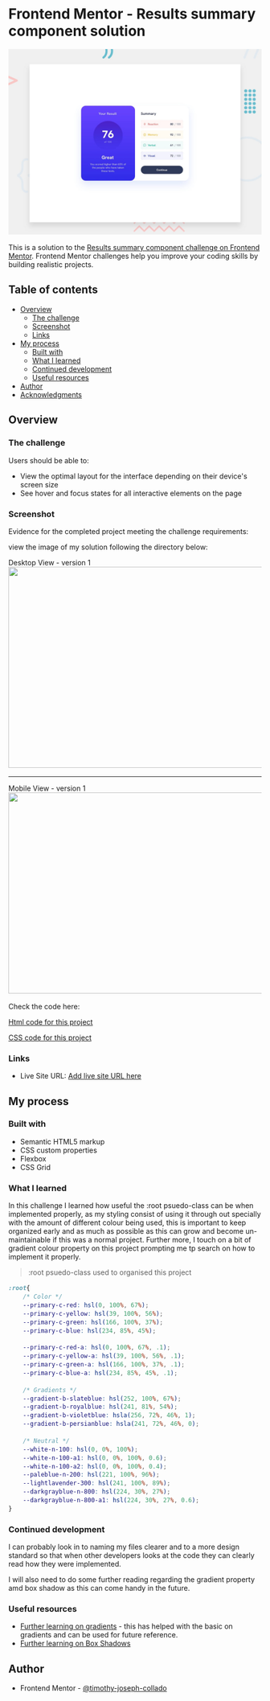 # Frontend Mentor - Results summary component solution
![Design preview for the  Result Summary component coding challenge](/design/desktop-preview.jpg)

This is a solution to the [Results summary component challenge on Frontend Mentor](https://www.frontendmentor.io/challenges/results-summary-component-CE_K6s0maV). Frontend Mentor challenges help you improve your coding skills by building realistic projects. 

## Table of contents

- [Overview](#overview)
  - [The challenge](#the-challenge)
  - [Screenshot](#screenshot)
  - [Links](#links)
- [My process](#my-process)
  - [Built with](#built-with)
  - [What I learned](#what-i-learned)
  - [Continued development](#continued-development)
  - [Useful resources](#useful-resources)
- [Author](#author)
- [Acknowledgments](#acknowledgments)


## Overview

### The challenge

Users should be able to:

- View the optimal layout for the interface depending on their device's screen size
- See hover and focus states for all interactive elements on the page

### Screenshot

Evidence for the completed project meeting the challenge requirements:

view the image of my solution following the directory below:

Desktop View - version 1<br>
<a>
  <image src="/assets/images/Desktop-img.png" width="600" height="400">
</a>

***

Mobile View - version 1<br>
<a>
  <image src="/assets/images/Mobile-img.png" width="600" height="400">
</a>

Check the code here:
<!-- Html -->
[Html code for this project](./index.html)
<!-- CSS -->
[CSS code for this project](./styles.css)


### Links

- Live Site URL: [Add live site URL here](https://your-live-site-url.com)

## My process

### Built with

- Semantic HTML5 markup
- CSS custom properties
- Flexbox
- CSS Grid


### What I learned

In this challenge I learned how useful the :root psuedo-class can be when implemented properly, as my styling consist of using it through out specially with the amount of different colour being used, this is important to keep organized early and as much as possible as this can grow and become un-maintainable if this was a normal project. Further more, I touch on a bit of gradient colour property on this project prompting me tp search on how to implement it properly.

> :root psuedo-class used to organised this project
``` css
:root{
    /* Color */
    --primary-c-red: hsl(0, 100%, 67%);
    --primary-c-yellow: hsl(39, 100%, 56%);
    --primary-c-green: hsl(166, 100%, 37%);
    --primary-c-blue: hsl(234, 85%, 45%);

    --primary-c-red-a: hsl(0, 100%, 67%, .1);
    --primary-c-yellow-a: hsl(39, 100%, 56%, .1);
    --primary-c-green-a: hsl(166, 100%, 37%, .1);
    --primary-c-blue-a: hsl(234, 85%, 45%, .1);

    /* Gradients */
    --gradient-b-slateblue: hsl(252, 100%, 67%);
    --gradient-b-royalblue: hsl(241, 81%, 54%);
    --gradient-b-violetblue: hsla(256, 72%, 46%, 1);
    --gradient-b-persianblue: hsla(241, 72%, 46%, 0);

    /* Neutral */
    --white-n-100: hsl(0, 0%, 100%);
    --white-n-100-a1: hsl(0, 0%, 100%, 0.6);
    --white-n-100-a2: hsl(0, 0%, 100%, 0.4);
    --paleblue-n-200: hsl(221, 100%, 96%);
    --lightlavender-300: hsl(241, 100%, 89%);
    --darkgrayblue-n-800: hsl(224, 30%, 27%);
    --darkgrayblue-n-800-a1: hsl(224, 30%, 27%, 0.6);
}
```

### Continued development

I can probably look in to naming my files clearer and to a more design standard so that when other developers looks at the code they can clearly read how they were implemented. 

I will also need to do some further reading regarding the gradient property amd box shadow as this can come handy in the future. 


### Useful resources

- [Further learning on gradients](https://developer.mozilla.org/en-US/docs/Web/CSS/gradient/linear-gradient) - this has helped with the basic on gradients and can be used for future reference.
- [Further learning on Box Shadows](https://css-tricks.com/almanac/properties/b/box-shadow/) 


## Author

- Frontend Mentor - [@timothy-joseph-collado](https://www.frontendmentor.io/profile/timothy-joseph-collado)

